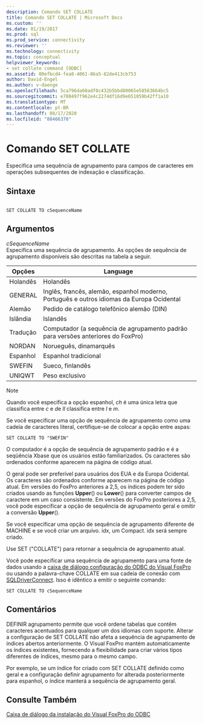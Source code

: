 ```yaml
---
description: Comando SET COLLATE
title: Comando SET COLLATE | Microsoft Docs
ms.custom: ''
ms.date: 01/19/2017
ms.prod: sql
ms.prod_service: connectivity
ms.reviewer: ''
ms.technology: connectivity
ms.topic: conceptual
helpviewer_keywords:
- set collate command [ODBC]
ms.assetid: 00efbcd4-fea8-4061-86a5-82de413cb753
author: David-Engel
ms.author: v-daenge
ms.openlocfilehash: 5ca796da60adf0c432b5bbd80065e58563664bc5
ms.sourcegitcommit: e700497f962e4c2274df16d9e651059b42ff1a10
ms.translationtype: MT
ms.contentlocale: pt-BR
ms.lasthandoff: 08/17/2020
ms.locfileid: "88466378"
---
```

# <a name="set-collate-command"></a>Comando SET COLLATE
Especifica uma sequência de agrupamento para campos de caracteres em operações subsequentes de indexação e classificação.  
  
## <a name="syntax"></a>Sintaxe  
  
```  
  
SET COLLATE TO cSequenceName  
```  
  
## <a name="arguments"></a>Argumentos  
 *cSequenceName*  
 Especifica uma sequência de agrupamento. As opções de sequência de agrupamento disponíveis são descritas na tabela a seguir.  
  
|Opções|Language|  
|-------------|--------------|  
|Holandês|Holandês|  
|GENERAL|Inglês, francês, alemão, espanhol moderno, Português e outros idiomas da Europa Ocidental|  
|Alemão|Pedido de catálogo telefônico alemão (DIN)|  
|Islândia|Islandês|  
|Tradução|Computador (a sequência de agrupamento padrão para versões anteriores do FoxPro)|  
|NORDAN|Norueguês, dinamarquês|  
|Espanhol|Espanhol tradicional|  
|SWEFIN|Sueco, finlandês|  
|UNIQWT|Peso exclusivo|  
  
> [!NOTE]  
>  Quando você especifica a opção espanhol, *ch* é uma única letra que classifica entre *c* e *d*e *ll* classifica entre *l* e *m*.  
  
 Se você especificar uma opção de sequência de agrupamento como uma cadeia de caracteres literal, certifique-se de colocar a opção entre aspas:  
  
```  
SET COLLATE TO "SWEFIN"  
```  
  
 O computador é a opção de sequência de agrupamento padrão e é a seqüência Xbase que os usuários estão familiarizados. Os caracteres são ordenados conforme aparecem na página de código atual.  
  
 O geral pode ser preferível para usuários dos EUA e da Europa Ocidental. Os caracteres são ordenados conforme aparecem na página de código atual. Em versões do FoxPro anteriores a 2,5, os índices podem ter sido criados usando as funções **Upper**() ou **Lower**() para converter campos de caractere em um caso consistente. Em versões do FoxPro posteriores a 2,5, você pode especificar a opção de sequência de agrupamento geral e omitir a conversão **Upper**().  
  
 Se você especificar uma opção de sequência de agrupamento diferente de MACHINE e se você criar um arquivo. idx, um Compact. idx será sempre criado.  
  
 Use SET ("COLLATE") para retornar a sequência de agrupamento atual.  
  
 Você pode especificar uma sequência de agrupamento para uma fonte de dados usando a [caixa de diálogo configuração do ODBC do Visual FoxPro](../../odbc/microsoft/odbc-visual-foxpro-setup-dialog-box.md) ou usando a palavra-chave COLLATE em sua cadeia de conexão com [SQLDriverConnect](../../odbc/microsoft/sqldriverconnect-visual-foxpro-odbc-driver.md). Isso é idêntico a emitir o seguinte comando:  
  
```  
SET COLLATE TO cSequenceName  
```  
  
## <a name="remarks"></a>Comentários  
 DEFINIR agrupamento permite que você ordene tabelas que contêm caracteres acentuados para qualquer um dos idiomas com suporte. Alterar a configuração de SET COLLATE não afeta a sequência de agrupamento de índices abertos anteriormente. O Visual FoxPro mantém automaticamente os índices existentes, fornecendo a flexibilidade para criar vários tipos diferentes de índices, mesmo para o mesmo campo.  
  
 Por exemplo, se um índice for criado com SET COLLATE definido como geral e a configuração definir agrupamento for alterada posteriormente para espanhol, o índice manterá a sequência de agrupamento geral.  
  
## <a name="see-also"></a>Consulte Também  
 [Caixa de diálogo da instalação do Visual FoxPro do ODBC](../../odbc/microsoft/odbc-visual-foxpro-setup-dialog-box.md)
